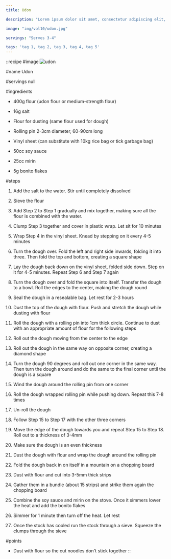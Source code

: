 ```yaml
---
title: Udon

description: "Lorem ipsum dolor sit amet, consectetur adipiscing elit, sed do eiusmod tempor incididunt ut labore et dolore magna aliqua. Tincidunt eget nullam non nisi est sit amet facilisis."

image: "img/vol10/udon.jpg"

servings: "Serves 3-4"

tags: 'tag 1, tag 2, tag 3, tag 4, tag 5'
---
```


::recipe
#image
![udon](/img/vol10/udon.jpg)

#name
Udon

#servings
null

#ingredients
- 400g flour (udon flour or medium-strength flour)
- 16g salt
- Flour for dusting (same flour used for dough)
- Rolling pin 2-3cm diameter, 60-90cm long
- Vinyl sheet (can substitute with 10kg rice bag or tick garbage bag)

- 50cc soy sauce
- 25cc mirin
- 5g bonito flakes

#steps
1. Add the salt to the water. Stir until completely dissolved

2. Sieve the flour

3. Add Step 2 to Step 1 gradually and mix together, making sure all the flour is combined with the water.

4. Clump Step 3 together and cover in plastic wrap. Let sit for 10 minutes

5. Wrap Step 4 in the vinyl sheet. Knead by stepping on it every 4-5 minutes

6. Turn the dough over. Fold the left and right side inwards, folding it into three. Then fold the top and bottom, creating a square shape

7. Lay the dough back down on the vinyl sheet, folded side down. Step on it for 4-5 minutes. Repeat Step 6 and Step 7 again

8. Turn the dough over and fold the square into itself. Transfer the dough to a bowl. Roll the edges to the center, making the dough round

9. Seal the dough in a resealable bag. Let rest for 2-3 hours

10. Dust the top of the dough with flour. Push and stretch the dough while dusting with flour

11. Roll the dough with a rolling pin into 1cm thick circle. Continue to dust with an appropriate amount of flour for the following steps

12. Roll out the dough moving from the center to the edge

13. Roll out the dough in the same way on opposite corner, creating a diamond shape

14. Turn the dough 90 degrees and roll out one corner in the same way. Then turn the dough around and do the same to the final corner until the dough is a square

15. Wind the dough around the rolling pin from one corner

16. Roll the dough wrapped rolling pin while pushing down. Repeat this 7-8 times

17. Un-roll the dough

18. Follow Step 15 to Step 17 with the other three corners

19. Move the edge of the dough towards you and repeat Step 15 to Step 18. Roll out to a thickness of 3-4mm

20. Make sure the dough is an even thickness

21. Dust the dough with flour and wrap the dough around the rolling pin

22. Fold the dough back in on itself in a mountain on a chopping board

23. Dust with flour and cut into 3-5mm thick strips

24. Gather them in a bundle (about 15 strips) and strike them again the chopping board

25. Combine the soy sauce and mirin on the stove. Once it simmers lower the heat and add the bonito flakes

26. Simmer for 1 minute then turn off the heat. Let rest

27. Once the stock has cooled run the stock through a sieve. Squeeze the clumps through the sieve

#points
- Dust with flour so the cut noodles don't stick together
::
